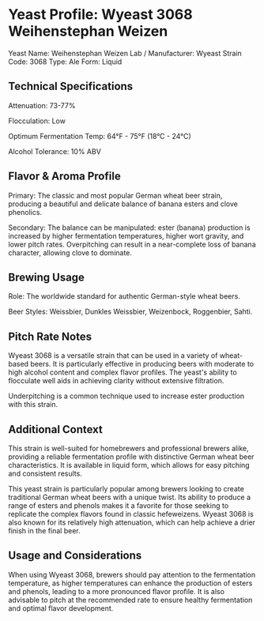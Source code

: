 # Yeast Profile: Wyeast 3068 Weihenstephan Weizen

Yeast Name: Weihenstephan Weizen
Lab / Manufacturer: Wyeast
Strain Code: 3068
Type: Ale
Form: Liquid

## Technical Specifications

Attenuation: 73-77%

Flocculation: Low

Optimum Fermentation Temp: 64°F - 75°F (18°C - 24°C)

Alcohol Tolerance: 10% ABV

## Flavor & Aroma Profile

Primary: The classic and most popular German wheat beer strain, producing a beautiful and delicate balance of banana esters and clove phenolics.

Secondary: The balance can be manipulated: ester (banana) production is increased by higher fermentation temperatures, higher wort gravity, and lower pitch rates. Overpitching can result in a near-complete loss of banana character, allowing clove to dominate.

## Brewing Usage

Role: The worldwide standard for authentic German-style wheat beers.

Beer Styles: Weissbier, Dunkles Weissbier, Weizenbock, Roggenbier, Sahti.

## Pitch Rate Notes

Wyeast 3068 is a versatile strain that can be used in a variety of wheat-based beers. It is particularly effective in producing beers with moderate to high alcohol content and complex flavor profiles. The yeast's ability to flocculate well aids in achieving clarity without extensive filtration.

Underpitching is a common technique used to increase ester production with this strain.

## Additional Context

This strain is well-suited for homebrewers and professional brewers alike, providing a reliable fermentation profile with distinctive German wheat beer characteristics. It is available in liquid form, which allows for easy pitching and consistent results.

This yeast strain is particularly popular among brewers looking to create traditional German wheat beers with a unique twist. Its ability to produce a range of esters and phenols makes it a favorite for those seeking to replicate the complex flavors found in classic hefeweizens. Wyeast 3068 is also known for its relatively high attenuation, which can help achieve a drier finish in the final beer.

## Usage and Considerations

When using Wyeast 3068, brewers should pay attention to the fermentation temperature, as higher temperatures can enhance the production of esters and phenols, leading to a more pronounced flavor profile. It is also advisable to pitch at the recommended rate to ensure healthy fermentation and optimal flavor development.
